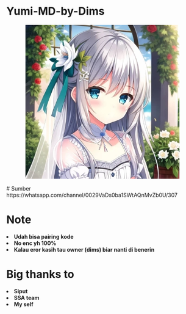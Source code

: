 # Yumi-MD-by-Dims
<p align="center">
  <img width=80% src="yumi.png"/>
</p>
# Sumber
https://whatsapp.com/channel/0029VaDs0ba1SWtAQnMvZb0U/307

# Note
<li>
  <b>Udah bisa pairing kode</b>
</li>
<li>
  <b>No enc yh 100%</b>
</li>
<li>
  <b>Kalau eror kasih tau owner (dims) biar nanti di benerin</b>
</li>

# Big thanks to
<li>
  <b>Siput</b>
</li>
<li>
  <b>SSA team</b>
</li>
<li>
  <b>My self</b>
</li>
